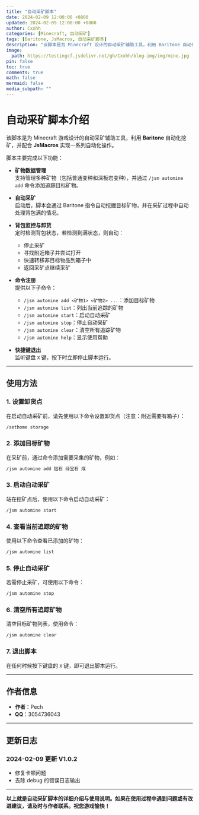 ```yaml
---
title: "自动采矿脚本"
date: 2024-02-09 12:00:00 +0800
updated: 2024-02-09 12:00:00 +0800
author: Cxxhh
categories: [Minecraft, 自动采矿]
tags: [Baritone, JsMacros, 自动采矿脚本]
description: "该脚本是为 Minecraft 设计的自动采矿辅助工具，利用 Baritone 自动化挖矿，并配合 JsMacros 实现自动化操作。"
image:
  path: https://testingcf.jsdelivr.net/gh/Cxxhh/blog-img/img/mine.jpg
pin: false
toc: true
comments: true
math: false
mermaid: false
media_subpath: ""
---
```


# 自动采矿脚本介绍

该脚本是为 Minecraft 游戏设计的自动采矿辅助工具，利用 **Baritone** 自动化挖矿，并配合 **JsMacros** 实现一系列自动化操作。

脚本主要完成以下功能：

- **矿物数据管理**  
  支持管理多种矿物（包括普通变种和深板岩变种），并通过 `/jsm automine add` 命令添加追踪目标矿物。

- **自动采矿**  
  启动后，脚本会通过 Baritone 指令自动挖掘目标矿物，并在采矿过程中自动处理背包满的情况。

- **背包监控与卸货**  
  定时检测背包状态，若检测到满状态，则自动：
  - 停止采矿
  - 寻找附近箱子并尝试打开
  - 快速转移非目标物品到箱子中
  - 返回采矿点继续采矿

- **命令注册**  
  提供以下子命令：
  - `/jsm automine add <矿物1> <矿物2> ...`：添加目标矿物
  - `/jsm automine list`：列出当前追踪的矿物
  - `/jsm automine start`：启动自动采矿
  - `/jsm automine stop`：停止自动采矿
  - `/jsm automine clear`：清空所有追踪矿物
  - `/jsm automine help`：显示使用帮助

- **快捷键退出**  
  监听键盘 `X` 键，按下时立即停止脚本运行。

---

## 使用方法

### 1. 设置卸货点

在启动自动采矿前，请先使用以下命令设置卸货点（注意：附近需要有箱子）：  

```bash
/sethome storage
```

### 2. 添加目标矿物

在采矿前，通过命令添加需要采集的矿物，例如：

```bash
/jsm automine add 钻石 绿宝石 煤
```

### 3. 启动自动采矿

站在挖矿点后，使用以下命令启动自动采矿：

```bash
/jsm automine start
```

### 4. 查看当前追踪的矿物

使用以下命令查看已添加的矿物：

```bash
/jsm automine list
```

### 5. 停止自动采矿

若需停止采矿，可使用以下命令：

```bash
/jsm automine stop
```

### 6. 清空所有追踪矿物

清空目标矿物列表，使用命令：

```bash
/jsm automine clear
```

### 7. 退出脚本

在任何时候按下键盘的 `X` 键，即可退出脚本运行。

---

## 作者信息

- **作者**：Pech  
- **QQ**：3054736043  
---

## 更新日志

### 2024-02-09 更新 V1.0.2  
- 修复卡顿问题  
- 去除 debug 的错误日志输出  

---

**以上就是自动采矿脚本的详细介绍与使用说明。如果在使用过程中遇到问题或有改进建议，请及时与作者联系。祝您游戏愉快！**
